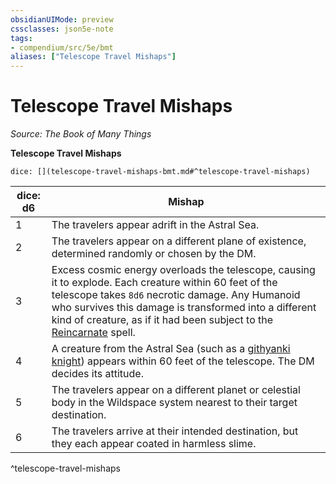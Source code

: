 ```yaml
---
obsidianUIMode: preview
cssclasses: json5e-note
tags:
- compendium/src/5e/bmt
aliases: ["Telescope Travel Mishaps"]
---
```

# Telescope Travel Mishaps
*Source: The Book of Many Things* 

**Telescope Travel Mishaps**

`dice: [](telescope-travel-mishaps-bmt.md#^telescope-travel-mishaps)`

| dice: d6 | Mishap |
|----------|--------|
| 1 | The travelers appear adrift in the Astral Sea. |
| 2 | The travelers appear on a different plane of existence, determined randomly or chosen by the DM. |
| 3 | Excess cosmic energy overloads the telescope, causing it to explode. Each creature within 60 feet of the telescope takes `8d6` necrotic damage. Any Humanoid who survives this damage is transformed into a different kind of creature, as if it had been subject to the [Reincarnate](5E2014官方资源/spells/reincarnate.md) spell. |
| 4 | A creature from the Astral Sea (such as a [githyanki knight](5E2014官方资源/bestiary/humanoid/githyanki-knight.md)) appears within 60 feet of the telescope. The DM decides its attitude. |
| 5 | The travelers appear on a different planet or celestial body in the Wildspace system nearest to their target destination. |
| 6 | The travelers arrive at their intended destination, but they each appear coated in harmless slime. |
^telescope-travel-mishaps